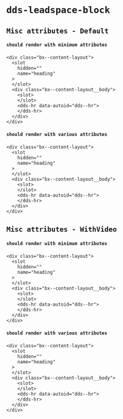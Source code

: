 # `dds-leadspace-block`

## `Misc attributes - Default`

####   `should render with minimum attributes`

```
<div class="bx--content-layout">
  <slot
    hidden=""
    name="heading"
  >
  </slot>
  <div class="bx--content-layout__body">
    <slot>
    </slot>
    <dds-hr data-autoid="dds--hr">
    </dds-hr>
  </div>
</div>

```

####   `should render with various attributes`

```
<div class="bx--content-layout">
  <slot
    hidden=""
    name="heading"
  >
  </slot>
  <div class="bx--content-layout__body">
    <slot>
    </slot>
    <dds-hr data-autoid="dds--hr">
    </dds-hr>
  </div>
</div>

```

## `Misc attributes - WithVideo`

####   `should render with minimum attributes`

```
<div class="bx--content-layout">
  <slot
    hidden=""
    name="heading"
  >
  </slot>
  <div class="bx--content-layout__body">
    <slot>
    </slot>
    <dds-hr data-autoid="dds--hr">
    </dds-hr>
  </div>
</div>

```

####   `should render with various attributes`

```
<div class="bx--content-layout">
  <slot
    hidden=""
    name="heading"
  >
  </slot>
  <div class="bx--content-layout__body">
    <slot>
    </slot>
    <dds-hr data-autoid="dds--hr">
    </dds-hr>
  </div>
</div>

```

